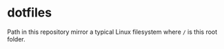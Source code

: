 # dotfiles

Path in this repository mirror a typical Linux filesystem where `/` is this root folder.
